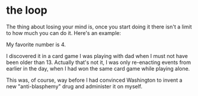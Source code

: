 # the loop

The thing about losing your mind is, once you start doing it there isn't a limit to how much you can do it. Here's an example:

My favorite number is 4.

I discovered it in a card game I was playing with dad when I must not have been older than 13. Actually that's not it, I was only re-enacting events from earlier in the day, when I had won the same card game while playing alone.

This was, of course, way before I had convinced Washington to invent a new "anti-blasphemy" drug and administer it on myself.

